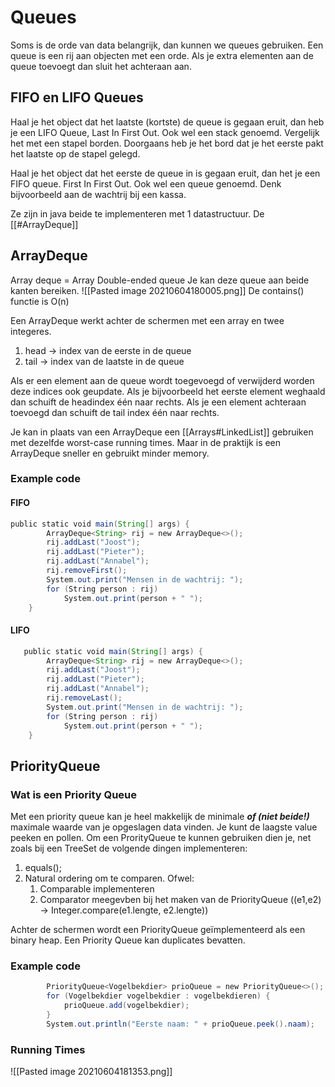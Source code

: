 # Queues
Soms is de orde van data belangrijk, dan kunnen we queues gebruiken. Een queue is een rij aan objecten met een orde. Als je extra elementen aan de queue toevoegt dan sluit het achteraan aan. 

## FIFO en LIFO Queues
Haal je het object dat het laatste (kortste) de queue is gegaan eruit, dan heb je een LIFO Queue, Last In First Out. Ook wel een stack genoemd. Vergelijk het met een stapel borden. Doorgaans heb je het bord dat je het eerste pakt het laatste op de stapel gelegd.

Haal je het object dat het eerste de queue in is gegaan eruit, dan het je een FIFO queue. First In First Out. Ook wel een queue genoemd. Denk bijvoorbeeld aan de wachtrij bij een kassa.

Ze zijn in java beide te implementeren met 1 datastructuur. De [[#ArrayDeque]]
## ArrayDeque
Array deque = Array Double-ended queue
Je kan deze queue aan beide kanten bereiken.
![[Pasted image 20210604180005.png]]
De contains() functie is O(n)

Een ArrayDeque werkt achter de schermen met een array en twee integeres.
1. head -> index van de eerste in de queue
2. tail -> index van de laatste in de queue

Als er een element aan de queue wordt toegevoegd of verwijderd worden deze indices ook geupdate. Als je bijvoorbeeld het eerste element weghaald dan schuift de headindex één naar rechts. Als je een element achteraan toevoegd dan schuift de tail index één naar rechts.

Je kan in plaats van een ArrayDeque een [[Arrays#LinkedList]] gebruiken met dezelfde worst-case running times. Maar in de praktijk is een ArrayDeque sneller en gebruikt minder memory.
### Example code
#### FIFO
```java
public static void main(String[] args) {
        ArrayDeque<String> rij = new ArrayDeque<>();
        rij.addLast("Joost");
        rij.addLast("Pieter");
        rij.addLast("Annabel");
        rij.removeFirst();
        System.out.print("Mensen in de wachtrij: ");
        for (String person : rij)
            System.out.print(person + " ");
    }

```

#### LIFO
```java
   public static void main(String[] args) {
        ArrayDeque<String> rij = new ArrayDeque<>();
        rij.addLast("Joost");
        rij.addLast("Pieter");
        rij.addLast("Annabel");
        rij.removeLast();
        System.out.print("Mensen in de wachtrij: ");
        for (String person : rij)
            System.out.print(person + " ");
    }

```
## PriorityQueue
### Wat is een Priority Queue
Met een priority queue kan je heel makkelijk de minimale ***of (niet beide!)*** maximale waarde van je opgeslagen data vinden. Je kunt de laagste value peeken en pollen.
Om een ProrityQueue te kunnen gebruiken dien je, net zoals bij een TreeSet de volgende dingen implementeren:
1. equals();
2. Natural ordering om te comparen. Ofwel:
	1. Comparable implementeren
	2. Comparator meegevben bij het maken van de PriorityQueue ((e1,e2) -> Integer.compare(e1.lengte, e2.lengte))

Achter de schermen wordt een PriorityQueue geïmplementeerd als een binary heap.
Een Priority Queue kan duplicates bevatten.
### Example code
```java
        PriorityQueue<Vogelbekdier> prioQueue = new PriorityQueue<>();
        for (Vogelbekdier vogelbekdier : vogelbekdieren) {
            prioQueue.add(vogelbekdier);
        }
        System.out.println("Eerste naam: " + prioQueue.peek().naam);

```
### Running Times
![[Pasted image 20210604181353.png]]